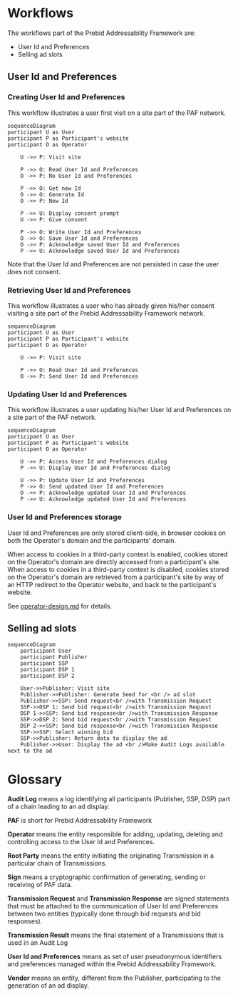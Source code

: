 # Workflows

The workflows part of the Prebid Addressability Framework are:
- User Id and Preferences
- Selling ad slots

## User Id and Preferences

### Creating User Id and Preferences

This workflow illustrates a user first visit on a site part of the PAF network.

```mermaid
sequenceDiagram
participant U as User
participant P as Participant's website
participant O as Operator

    U ->> P: Visit site
    
    P ->> O: Read User Id and Preferences
    O ->> P: No User Id and Preferences
    
    P ->> O: Get new Id
    O ->> O: Generate Id
    O ->> P: New Id
    
    P ->> U: Display consent prompt
    U ->> P: Give consent

    P ->> O: Write User Id and Preferences
    O ->> O: Save User Id and Preferences
    O ->> P: Acknowledge saved User Id and Preferences
    P ->> U: Acknowledge saved User Id and Preferences
```

Note that the User Id and Preferences are not persisted in case the user does not consent.

### Retrieving User Id and Preferences

This workflow illustrates a user who has already given his/her consent visiting a site part of the Prebid Addressability Framework network.

```mermaid
sequenceDiagram
participant U as User
participant P as Participant's website
participant O as Operator

    U ->> P: Visit site
    
    P ->> O: Read User Id and Preferences
    O ->> P: Send User Id and Preferences
```


### Updating User Id and Preferences

This workflow illustrates a user updating his/her User Id and Preferences on a site part of the PAF network.

```mermaid
sequenceDiagram
participant U as User
participant P as Participant's website
participant O as Operator

    U ->> P: Access User Id and Preferences dialog
    P ->> U: Display User Id and Preferences dialog
    
    U ->> P: Update User Id and Preferences
    P ->> O: Send updated User Id and Preferences
    O ->> P: Acknowledge updated User Id and Preferences
    P ->> U: Acknowledge updated User Id and Preferences
```

### User Id and Preferences storage

User Id and Preferences are only stored client-side, in browser cookies on both the Operator's domain and the participants' domain.

When access to cookies in a third-party context is enabled, cookies stored on the Operator's domain are directly accessed from a participant's site.
When access to cookies in a third-party context is disabled, cookies stored on the Operator's domain are retrieved from a participant's site by way of an HTTP redirect to the Operator website, and back to the participant's website.

See [operator-design.md](operator-design.md) for details. 

## Selling ad slots

```mermaid
sequenceDiagram
    participant User
    participant Publisher
    participant SSP
    participant DSP 1
    participant DSP 2

    User->>Publisher: Visit site
    Publisher->>Publisher: Generate Seed for <br /> ad slot
    Publisher->>SSP: Send request<br />with Transmission Request
    SSP->>DSP 1: Send bid request<br />with Transmission Request
    DSP 1->>SSP: Send bid response<br />with Transmission Response
    SSP->>DSP 2: Send bid request<br />with Transmission Request
    DSP 2->>SSP: Send bid response<br />with Transmission Response
    SSP->>SSP: Select winning bid
    SSP->>Publisher: Return data to display the ad
    Publisher->>User: Display the ad <br />Make Audit Logs available next to the ad
```

# Glossary

**Audit Log** means a log identifying all participants (Publisher, SSP, DSP) part of a chain leading to an ad display.

**PAF** is short for Prebid Addressability Framework

**Operator** means the entity responsible for adding, updating, deleting and controlling access to the User Id and Preferences.

**Root Party** means the entity initiating the originating Transmission in a particular chain of Transmissions.

**Sign** means a cryptographic confirmation of generating, sending or receiving of PAF data.

**Transmission Request** and **Transmission Response** are signed statements that must be attached to the communication of User Id and Preferences between two entities (typically done through bid requests and bid responses).

**Transmission Result** means the final statement of a Transmissions that is used in an Audit Log

**User Id and Preferences** means as set of user pseudonymous identifiers and preferences managed within the Prebid Addressability Framework.

**Vendor** means an entity, different from the Publisher, participating to the generation of an ad display.
